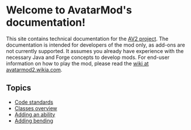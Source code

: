 Welcome to AvatarMod's documentation!
==========================================

This site contains technical documentation for the [AV2 project](http://av2.io). The documentation is intended for developers of the mod only, as add-ons are not currently supported. It assumes you already have experience with the necessary Java and Forge concepts to develop mods. For end-user information on how to play the mod, please read the [wiki at avatarmod2.wikia.com](http://avatarmod2.wikia.com).

Topics
------

* [Code standards](code-standards.html)
* [Classes overview](classes-overview.html)
* [Adding an ability](add-ability.html)
* [Adding bending](add-bending.html)

